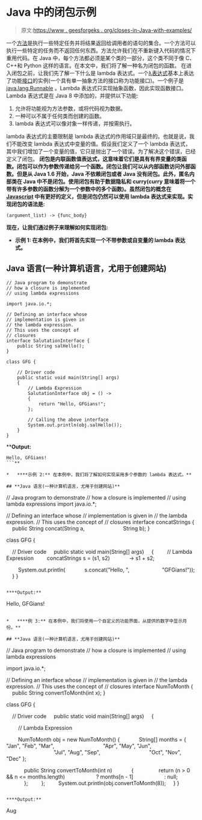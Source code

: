 # Java 中的闭包示例

> 原文:[https://www . geesforgeks . org/closes-in-Java-with-examples/](https://www.geeksforgeeks.org/closures-in-java-with-examples/)

一个[方法](https://www.geeksforgeeks.org/methods-in-java/)是执行一些特定任务并将结果返回给调用者的语句的集合。一个方法可以执行一些特定的任务而不返回任何东西。方法允许我们在不重新键入代码的情况下重用代码。在 Java 中，每个方法都必须是某个类的一部分，这个类不同于像 C、C++和 Python 这样的语言。在本文中，我们将了解一种名为闭包的函数。
在进入闭包之前，让我们先了解一下什么是 lambda 表达式。一个[λ表达式](https://www.geeksforgeeks.org/lambda-expressions-java-8/)基本上表达了功能[接口](https://www.geeksforgeeks.org/interfaces-in-java/)的实例(一个具有单一抽象方法的接口称为功能接口)。一个例子是 [java.lang.Runnable](https://www.geeksforgeeks.org/runnable-interface-in-java/) 。Lambda 表达式只实现抽象函数，因此实现函数接口。Lambda 表达式是在 Java 8 中添加的，并提供以下功能:

1.  允许将功能视为方法参数，或将代码视为数据。
2.  一种可以不属于任何类而创建的函数。
3.  lambda 表达式可以像对象一样传递，并按需执行。

lambda 表达式的主要限制是 lambda 表达式的作用域只是最终的。也就是说，我们不能改变 lambda 表达式中变量的值。假设我们定义了一个 lambda 表达式，其中我们增加了一个变量的值，它只是抛出了一个错误。为了解决这个错误，已经定义了闭包。
**闭包是内联函数值表达式，这意味着它们是具有有界变量的类函数。闭包可以作为参数传递给另一个函数。闭包让我们可以从内部函数访问外部函数。但是从 Java 1.6 开始，Java 不依赖闭包或者 Java 没有闭包。此外，匿名内部类在 Java 中不是闭包。使用闭包有助于数据隐私和 curry(curry 意味着将一个带有许多参数的函数分解为一个参数中的多个函数)。虽然闭包的概念在 [Javascript](https://www.geeksforgeeks.org/javascript-tutorial/) 中有更好的定义，但是闭包仍然可以使用 lambda 表达式来实现。实现闭包的语法是:** 

```
(argument_list) -> {func_body}
```

**现在，让我们通过例子来理解如何实现闭包:** 

*   ****示例 1:** 在本例中，我们将首先实现一个不带参数或自变量的 lambda 表达式。** 

## **Java 语言(一种计算机语言，尤用于创建网站)**

```
// Java program to demonstrate
// how a closure is implemented
// using lambda expressions

import java.io.*;

// Defining an interface whose
// implementation is given in
// the lambda expression.
// This uses the concept of
// closures
interface SalutationInterface {
    public String salHello();
}

class GFG {

    // Driver code
    public static void main(String[] args)
    {
        // Lambda Expression
        SalutationInterface obj = () ->
        {
            return "Hello, GFGians!";
        };

        // Calling the above interface
        System.out.println(obj.salHello());
    }
}
```

****Output:** 

```
Hello, GFGians!
```** 

*   ****示例 2:** 在本例中，我们将了解如何实现采用多个参数的 lambda 表达式。** 

## **Java 语言(一种计算机语言，尤用于创建网站)**

```
// Java program to demonstrate
// how a closure is implemented
// using lambda expressions
import java.io.*;

// Defining an interface whose
// implementation is given in
// the lambda expression.
// This uses the concept of
// closures
interface concatStrings {
    public String concat(String a,
                         String b);
}

class GFG {

    // Driver code
    public static void main(String[] args)
    {
        // Lambda Expression
        concatStrings s = (s1, s2)
            -> s1 + s2;

        System.out.println(
            s.concat("Hello, ",
                     "GFGians!"));
    }
}
```

****Output:** 

```
Hello, GFGians!
```** 

*   ****例 3:** 在本例中，我们将使用一个自定义的功能界面，从提供的数字中显示月份。** 

## **Java 语言(一种计算机语言，尤用于创建网站)**

```
// Java program to demonstrate
// how a closure is implemented
// using lambda expressions

import java.io.*;

// Defining an interface whose
// implementation is given in
// the lambda expression.
// This uses the concept of
// closures
interface NumToMonth {
    public String convertToMonth(int x);
}

class GFG {

    // Driver code
    public static void main(String[] args)
    {

        // Lambda Expression

        NumToMonth obj = new NumToMonth() {
            String[] months = { "Jan", "Feb", "Mar",
                                "Apr", "May", "Jun",
                                "Jul", "Aug", "Sep",
                                "Oct", "Nov", "Dec" };

            public String convertToMonth(int n)
            {
                return (n > 0 && n <= months.length)
                    ? months[n - 1]
                    : null;
            };
        };
        System.out.println(obj.convertToMonth(8));
    }
}
```

****Output:** 

```
Aug
```**